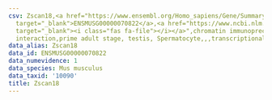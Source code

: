 ```yaml
---
csv: Zscan18,<a href="https://www.ensembl.org/Homo_sapiens/Gene/Summary?db=core;g=ENSMUSG00000070822"
  target="_blank">ENSMUSG00000070822</a>,<a href="https://www.ncbi.nlm.nih.gov/pubmed/25450459"
  target="_blank"><i class="fas fa-file"></i></a>",chromatin immunoprecipitation assay,direct
  interaction,prime adult stage, testis, Spermatocyte,,,transcriptional regulation,
data_alias: Zscan18
data_id: ENSMUSG00000070822
data_numevidence: 1
data_species: Mus musculus
data_taxid: '10090'
title: Zscan18
---
```

